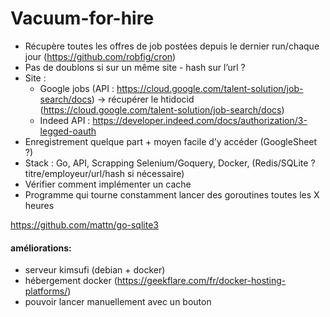 # Vacuum-for-hire
- Récupère toutes les offres de job postées depuis le dernier run/chaque jour (https://github.com/robfig/cron)
- Pas de doublons si sur un même site - hash sur l’url ? 
- Site :
  - Google jobs (API : https://cloud.google.com/talent-solution/job-search/docs) -> récupérer le htidocid (https://cloud.google.com/talent-solution/job-search/docs)
  - Indeed API : https://developer.indeed.com/docs/authorization/3-legged-oauth
- Enregistrement quelque part + moyen facile d’y accéder (GoogleSheet ?)
- Stack : Go, API, Scrapping Selenium/Goquery, Docker, (Redis/SQLite ? titre/employeur/url/hash si nécessaire)
- Vérifier comment implémenter un cache
- Programme qui tourne constamment lancer des goroutines toutes les X heures

https://github.com/mattn/go-sqlite3

#### améliorations:
- serveur kimsufi (debian + docker)
- hébergement docker (https://geekflare.com/fr/docker-hosting-platforms/)
- pouvoir lancer manuellement avec un bouton